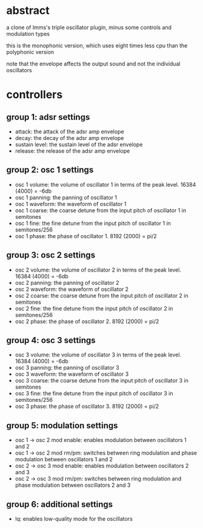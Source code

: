 # abstract

a clone of lmms's triple oscillator plugin, minus some controls and modulation types

this is the monophonic version, which uses eight times less cpu than the polyphonic version

note that the envelope affects the output sound and not the individual oscillators

# controllers

## group 1: adsr settings

- attack: the attack of the adsr amp envelope
- decay: the decay of the adsr amp envelope
- sustain level: the sustain level of the adsr envelope
- release: the release of the adsr amp envelope

## group 2: osc 1 settings

- osc 1 volume: the volume of oscillator 1 in terms of the peak level. 16384 (4000) = -6db
- osc 1 panning: the panning of oscillator 1
- osc 1 waveform: the waveform of oscillator 1
- osc 1 coarse: the coarse detune from the input pitch of oscillator 1 in semitones
- osc 1 fine: the fine detune from the input pitch of oscillator 1 in semitones/256
- osc 1 phase: the phase of oscillator 1. 8192 (2000) = pi/2

## group 3: osc 2 settings

- osc 2 volume: the volume of oscillator 2 in terms of the peak level. 16384 (4000) = -6db
- osc 2 panning: the panning of oscillator 2
- osc 2 waveform: the waveform of oscillator 2
- osc 2 coarse: the coarse detune from the input pitch of oscillator 2 in semitones
- osc 2 fine: the fine detune from the input pitch of oscillator 2 in semitones/256
- osc 2 phase: the phase of oscillator 2. 8192 (2000) = pi/2

## group 4: osc 3 settings

- osc 3 volume: the volume of oscillator 3 in terms of the peak level. 16384 (4000) = -6db
- osc 3 panning: the panning of oscillator 3
- osc 3 waveform: the waveform of oscillator 3
- osc 3 coarse: the coarse detune from the input pitch of oscillator 3 in semitones
- osc 3 fine: the fine detune from the input pitch of oscillator 3 in semitones/256
- osc 3 phase: the phase of oscillator 3. 8192 (2000) = pi/2

## group 5: modulation settings

- osc 1 -> osc 2 mod enable: enables modulation between oscillators 1 and 2
- osc 1 -> osc 2 mod rm/pm: switches between ring modulation and phase modulation between oscillators 1 and 2
- osc 2 -> osc 3 mod enable: enables modulation between oscillators 2 and 3
- osc 2 -> osc 3 mod rm/pm: switches between ring modulation and phase modulation between oscillators 2 and 3

## group 6: additional settings

- lq: enables low-quality mode for the oscillators